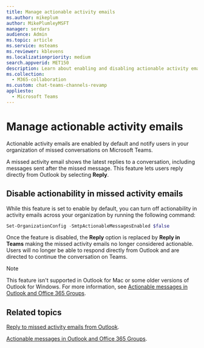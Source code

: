 ```yaml
---
title: Manage actionable activity emails
ms.author: mikeplum
author: MikePlumleyMSFT
manager: serdars
audience: Admin
ms.topic: article
ms.service: msteams
ms.reviewer: kblevens
ms.localizationpriority: medium
search.appverid: MET150
description: Learn about enabling and disabling actionable activity emails of Microsoft Teams conversations  
ms.collection: 
  - M365-collaboration
ms.custom: chat-teams-channels-revamp
appliesto:
  - Microsoft Teams
---
```


# Manage actionable activity emails

Actionable activity emails are enabled by default and notify users in your organization of missed conversations on Microsoft Teams.

A missed activity email shows the latest replies to a conversation, including messages sent after the missed message. This feature lets users reply directly from Outlook by selecting **Reply**.

## Disable actionability in missed activity emails

While this feature is set to enable by default, you can turn off actionability in activity emails across your organization by running the following command:

```Powershell
Set-OrganizationConfig -SmtpActionableMessagesEnabled $false
```

Once the feature is disabled, the **Reply** option is replaced by **Reply in Teams** making the missed activity emails no longer considered actionable. Users will no longer be able to respond directly from Outlook and are directed to continue the conversation on Teams.

> [!NOTE]
> This feature isn't supported in Outlook for Mac or some older versions of Outlook for Windows. For more information, see [Actionable messages in Outlook and Office 365 Groups](/outlook/actionable-messages/).

## Related topics

[Reply to missed activity emails from Outlook](https://support.office.com/article/reply-to-missed-activity-emails-from-outlook-bc0cf587-db26-4946-aac7-8eebd84f1381).

[Actionable messages in Outlook and Office 365 Groups](/outlook/actionable-messages/).
